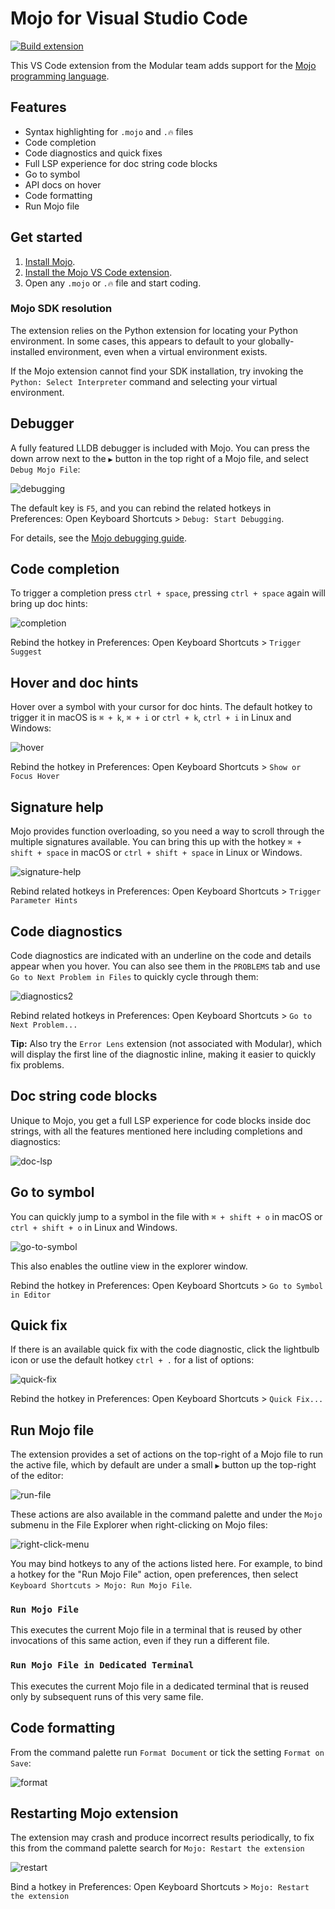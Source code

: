 # Mojo for Visual Studio Code

[![Build extension](https://github.com/modular/mojo-vscode/actions/workflows/build.yaml/badge.svg)](https://github.com/modular/mojo-vscode/actions/workflows/build.yaml)

This VS Code extension from the Modular team adds support for the
[Mojo programming language](https://www.modular.com/mojo).

## Features

- Syntax highlighting for `.mojo` and `.🔥` files
- Code completion
- Code diagnostics and quick fixes
- Full LSP experience for doc string code blocks
- Go to symbol
- API docs on hover
- Code formatting
- Run Mojo file

## Get started

1. [Install Mojo](https://docs.modular.com/mojo/manual/install).
2. [Install the Mojo VS Code extension](https://marketplace.visualstudio.com/items?itemName=modular-mojotools.vscode-mojo).
3. Open any `.mojo` or `.🔥` file and start coding.

### Mojo SDK resolution

The extension relies on the Python extension for locating your Python
environment. In some cases, this appears to default to your globally-installed
environment, even when a virtual environment exists.

If the Mojo extension cannot find your SDK installation, try invoking the
`Python: Select Interpreter` command and selecting your virtual
environment.

## Debugger

A fully featured LLDB debugger is included with Mojo. You can press the down
arrow next to the `▶️` button in the top right of a Mojo file, and select
`Debug Mojo File`:

![debugging](https://github.com/modular/mojo/assets/77730378/45c547c3-8f08-4f8c-85a4-1254d12a09f5)

The default key is `F5`, and you can rebind the related hotkeys in Preferences:
Open Keyboard Shortcuts > `Debug: Start Debugging`.

For details, see the [Mojo debugging
guide](https://docs.modular.com/mojo/tools/debugging).

## Code completion

To trigger a completion press `ctrl + space`, pressing `ctrl + space` again will
bring up doc hints:

![completion](https://github.com/modular/mojo/assets/77730378/51af7c47-8c39-449b-a759-8351c543208a)

Rebind the hotkey in Preferences: Open Keyboard Shortcuts > `Trigger Suggest`

## Hover and doc hints

Hover over a symbol with your cursor for doc hints. The default hotkey
to trigger it in macOS is `⌘ + k`, `⌘ + i` or `ctrl + k`, `ctrl + i` in Linux
and Windows:

![hover](https://github.com/modular/mojo/assets/77730378/59881310-d2ec-481f-975a-d69d5e6c7ae3)

Rebind the hotkey in Preferences: Open Keyboard Shortcuts >
`Show or Focus Hover`

## Signature help

Mojo provides function overloading, so you need a way to scroll through the
multiple signatures available. You can bring this up with the hotkey
`⌘ + shift + space` in macOS or `ctrl + shift + space` in Linux or Windows.

![signature-help](https://github.com/modular/mojo/assets/77730378/3994ab6d-ae4b-43af-9ddf-0d979c51330f)

Rebind related hotkeys in Preferences: Open Keyboard Shortcuts >
`Trigger Parameter Hints`

## Code diagnostics

Code diagnostics are indicated with an underline on the code and details appear
when you hover. You can also see them in the `PROBLEMS` tab and use
`Go to Next Problem in Files` to quickly cycle through them:

![diagnostics2](https://github.com/modular/mojo/assets/77730378/b9d4c570-62da-4e82-981d-6d95ea8f34a2)

Rebind related hotkeys in Preferences: Open Keyboard Shortcuts >
`Go to Next Problem...`

**Tip:** Also try the `Error Lens` extension (not associated with Modular),
which will display the first line of the diagnostic inline, making it easier
to quickly fix problems.

## Doc string code blocks

Unique to Mojo, you get a full LSP experience for code blocks inside doc
strings, with all the features mentioned here including completions and
diagnostics:

![doc-lsp](https://github.com/modular/mojo/assets/77730378/c2d73fd0-66de-44e7-8125-511bf0237396)

## Go to symbol

You can quickly jump to a symbol in the file with `⌘ + shift + o` in macOS or
`ctrl + shift + o` in Linux and Windows.

![go-to-symbol](https://github.com/modular/mojo/assets/77730378/1972e611-4a01-4a7f-945d-a3b5f10034a9)

This also enables the outline view in the explorer window.

Rebind the hotkey in Preferences: Open Keyboard Shortcuts >
`Go to Symbol in Editor`

## Quick fix

If there is an available quick fix with the code diagnostic, click
the lightbulb icon or use the default hotkey `ctrl + .` for a list of options:

![quick-fix](https://github.com/modular/mojo/assets/77730378/b9bb1122-9fdc-4fbc-b3a8-28a54cd78704)

Rebind the hotkey in Preferences: Open Keyboard Shortcuts >
`Quick Fix...`

## Run Mojo file

The extension provides a set of actions on the top-right of a Mojo file to run
the active file, which by default are under a small `▶️` button up the
top-right of the editor:

![run-file](https://github.com/modular/mojo/assets/77730378/22ef37cf-154a-430b-9ef3-427dbab411fc)

These actions are also available in the command palette and under the `Mojo`
submenu in the File Explorer when right-clicking on Mojo files:

![right-click-menu](https://github.com/modular/mojo/assets/77730378/b267a44c-fa2c-425d-bada-7360cd338351)

You may bind hotkeys to any of the actions listed here. For example, to bind a
hotkey for the "Run Mojo File" action, open preferences, then select
`Keyboard Shortcuts > Mojo: Run Mojo File`.

### `Run Mojo File`

This executes the current Mojo file in a terminal that is reused by other
invocations of this same action, even if they run a different file.

### `Run Mojo File in Dedicated Terminal`

This executes the current Mojo file in a dedicated terminal that is reused only
by subsequent runs of this very same file.

## Code formatting

From the command palette run `Format Document` or tick the setting
`Format on Save`:

![format](https://github.com/modular/mojo/assets/77730378/4e0e22c4-0216-41d7-b5a5-7f48a018fd81)

## Restarting Mojo extension

The extension may crash and produce incorrect results periodically, to fix this
from the command palette search for `Mojo: Restart the extension`

![restart](https://github.com/modular/mojo/assets/77730378/c65bf84b-5c9b-4151-8176-2b098533dbe3)

Bind a hotkey in Preferences: Open Keyboard Shortcuts >
`Mojo: Restart the extension`
